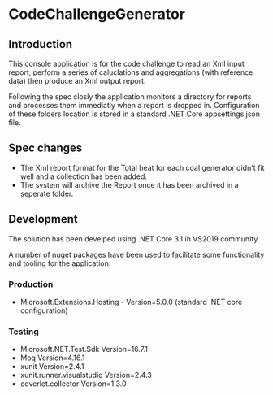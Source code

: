 # CodeChallengeGenerator

## Introduction
This console application is for the code challenge to read an Xml input report, perform a series of caluclations and aggregations (with reference data) then produce an Xml output report.

Following the spec closly the application monitors a directory for reports and processes them immediatly when a report is dropped in.  Configuration of these folders location is stored in a standard .NET Core appsettings.json file.

## Spec changes
- The Xml report format for the Total heat for each coal generator didn't fit well and a collection has been added.
- The system will archive the Report once it has been archived in a seperate folder.

## Development
The solution has been develped using .NET Core 3.1 in VS2019 community.

A number of nuget packages have been used to facilitate some functionality and tooling for the application:

### Production
- Microsoft.Extensions.Hosting - Version=5.0.0 (standard .NET core configuration)

### Testing
- Microsoft.NET.Test.Sdk Version=16.7.1
- Moq Version=4.16.1
- xunit Version=2.4.1
- xunit.runner.visualstudio Version=2.4.3
- coverlet.collector Version=1.3.0


